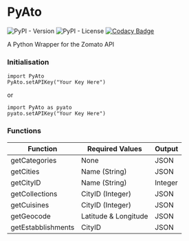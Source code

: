 # PyAto
![PyPI - Version](https://img.shields.io/pypi/v/PyAto-navanchauhan.svg) ![PyPI - License](https://img.shields.io/pypi/l/PyAto-navanchauhan.svg) [![Codacy Badge](https://api.codacy.com/project/badge/Grade/cbe32a93922141a693b9679229ffcfbd)](https://www.codacy.com/app/navanchauhan/PyAto?utm_source=github.com&amp;utm_medium=referral&amp;utm_content=navanchauhan/PyAto&amp;utm_campaign=Badge_Grade)


A Python Wrapper for the Zomato API

### Initialisation
```
import PyAto
PyAto.setAPIKey("Your Key Here")
```
or
```
import PyAto as pyato
pyato.setAPIKey("Your Key Here")
```
### Functions

| Function | Required Values | Output |
|----------|-----------------|--------|
| getCategories | None | JSON |
| getCities | Name (String) | JSON |
| getCityID | Name (String) | Integer |
| getCollections | CityID (Integer) | JSON |
| getCuisines | CityID (Integer) | JSON |
| getGeocode | Latitude & Longitude | JSON |
| getEstabblishments | CityID | JSON |
